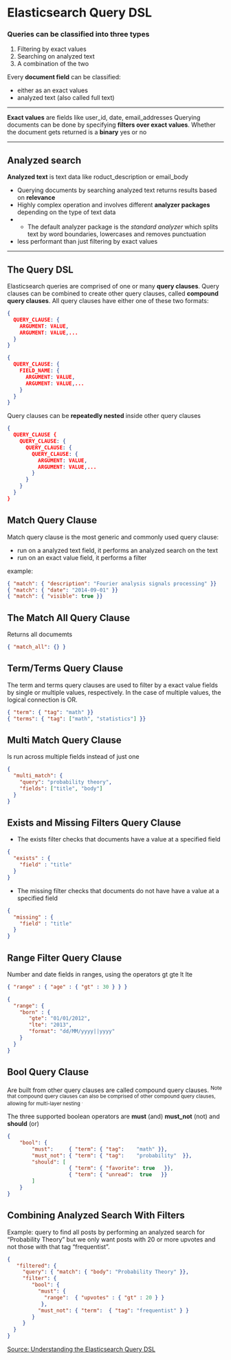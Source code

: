 # Elasticsearch Query DSL

### Queries can be classified into three types
1. Filtering by exact values
2. Searching on analyzed text
3. A combination of the two

Every __document field__ can be classified:
- either as an exact values
- analyzed text (also called full text)

---

__Exact values__ are fields like user_id, date, email_addresses
Querying documents can be done by specifying __filters over exact values__. Whether the document gets returned is a __binary__ yes or no

---
## Analyzed search 

__Analyzed text__ is text data like  roduct_description or email_body
- Querying documents by searching analyzed text returns results based on __relevance__
- Highly complex operation and involves different __analyzer packages__ depending on the type of text data
- -  The default analyzer package is the _standard analyzer_ which splits text by word boundaries, lowercases and removes punctuation
- less performant than just filtering by exact values

---

## The Query DSL

Elasticsearch queries are comprised of one or many __query clauses__. Query clauses can be combined to create other query clauses, called __compound query clauses__. All query clauses have either one of these two formats:

```json
{
  QUERY_CLAUSE: {
    ARGUMENT: VALUE,
    ARGUMENT: VALUE,...
  }
}

{
  QUERY_CLAUSE: {
    FIELD_NAME: {
      ARGUMENT: VALUE,
      ARGUMENT: VALUE,...
    }
  }
}
```
Query clauses can be __repeatedly nested__ inside other query clauses

```json
{
  QUERY_CLAUSE {
    QUERY_CLAUSE: {
      QUERY_CLAUSE: {
        QUERY_CLAUSE: {
          ARGUMENT: VALUE,
          ARGUMENT: VALUE,...
        }
      }
    }
  }
}
```

## Match Query Clause
Match query clause is the most generic and commonly used query clause:
- run on a analyzed text field, it performs an analyzed search on the text
- run on an exact value field, it performs a filter

example:
```json
{ "match": { "description": "Fourier analysis signals processing" }}
{ "match": { "date": "2014-09-01" }}
{ "match": { "visible": true }}
```

## The Match All Query Clause

Returns all documemts
```json
{ "match_all": {} }
```

## Term/Terms Query Clause
The term and terms query clauses are used to filter by a exact value fields by single or multiple values, respectively. In the case of multiple values, the logical connection is OR.

```json
{ "term": { "tag": "math" }}
{ "terms": { "tag": ["math", "statistics"] }}
```

##  Multi Match Query Clause
Is run across multiple fields instead of just one

```json
{
  "multi_match": {
    "query": "probability theory",
    "fields": ["title", "body"]
  }
}
```
## Exists and Missing Filters Query Clause
- The exists filter checks that documents have a value at a specified field
```json
{
  "exists" : {
    "field" : "title"
  }
}
```
- The missing filter checks that documents do not have have a value at a specified field

```json
{
  "missing" : {
    "field" : "title"
  }
}
```

## Range Filter Query Clause
Number and date fields in ranges, using the operators gt gte lt lte
```json
{ "range" : { "age" : { "gt" : 30 } } }

{ 
  "range": {
    "born" : {
       "gte": "01/01/2012",
       "lte": "2013",
       "format": "dd/MM/yyyy||yyyy"
    }
  }
}
```

## Bool Query Clause
Are built from other query clauses are called compound query clauses. <sup> Note that compound query clauses can also be comprised of other compound query clauses, allowing for multi-layer nesting <sup>.

The three supported boolean operators are __must__ (and) __must_not__ (not) and __should__ (or)
```json
{
    "bool": {
        "must":     { "term": { "tag":    "math" }},
        "must_not": { "term": { "tag":    "probability"  }},
        "should": [
                    { "term": { "favorite": true   }},
                    { "term": { "unread":  true   }}
        ]
    }
}
```

## Combining Analyzed Search With Filters

Example: query to find all posts by performing an analyzed search for “Probability Theory” but we only want posts with 20 or more upvotes and not those with that tag “frequentist”.
```json
{
   "filtered": {
     "query": { "match": { "body": "Probability Theory" }},
     "filter": { 
        "bool": {
          "must": {
            "range":  { "upvotes" : { "gt" : 20 } } 
           },
          "must_not": { "term":  { "tag": "frequentist" } }
        }
     }
  }
}
```

[Source: Understanding the Elasticsearch Query DSL](https://medium.com/@User3141592/understanding-the-elasticsearch-query-dsl-ce1d67f1aa5b)
